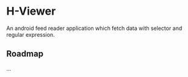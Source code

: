 # H-Viewer

An android feed reader application which fetch data with selector and regular expression.

## Roadmap

...
